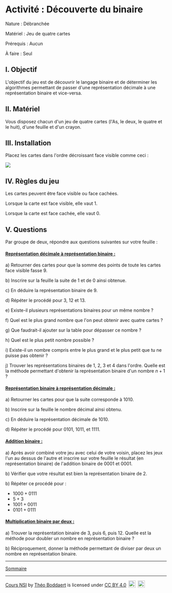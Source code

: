 # Activité : Découverte du binaire

Nature : Débranchée

Matériel : Jeu de quatre cartes

Prérequis : Aucun

À faire : Seul

## I. Objectif

L'objectif du jeu est de découvrir le langage binaire et de déterminer les algorithmes permettant de passer d'une représentation décimale à une représentation binaire et vice-versa.

## II. Matériel

Vous disposez chacun d'un jeu de quatre cartes (l'As, le deux, le quatre et le huit), d'une feuille et d'un crayon.

## III. Installation

Placez les cartes dans l'ordre décroissant face visible comme ceci :

![](./img/cartes.png)

## IV. Règles du jeu

Les cartes peuvent être face visible ou face cachées.

Lorsque la carte est face visible, elle vaut $1$.

Lorsque la carte est face cachée, elle vaut $0$.

## V. Questions

Par groupe de deux, répondre aux questions suivantes sur votre feuille :

#### <ins>Représentation décimale à représentation binaire :</ins>

a) Retourner des cartes pour que la somme des points de toute les cartes face visible fasse $9$.

b) Inscrire sur la feuille la suite de $1$ et de $0$ ainsi obtenue.

c) En déduire la représentation binaire de $9$.

d) Répéter le procédé pour $3$, $12$ et $13$.

e) Existe-il plusieurs représentations binaires pour un même nombre ?

f) Quel est le plus grand nombre que l'on peut obtenir avec quatre cartes ?

g) Que faudrait-il ajouter sur la table pour dépasser ce nombre ?

h) Quel est le plus petit nombre possible ?

i) Existe-il un nombre compris entre le plus grand et le plus petit que tu ne puisse pas obtenir ?

j) Trouver les représentations binaires de $1$, $2$, $3$ et $4$ dans l'ordre. Quelle est la méthode permettant d'obtenir la représentation binaire d'un nombre $n+1$ ?

#### <ins>Représentation binaire à représentation décimale :</ins>

a) Retourner les cartes pour que la suite corresponde à $1010$.

b) Inscrire sur la feuille le nombre décimal ainsi obtenu.

c) En déduire la représentation décimale de $1010$.

d) Répéter le procédé pour $0101$, $1011$, et $1111$.

#### <ins>Addition binaire :</ins>

a) Après avoir combiné votre jeu avec celui de votre voisin, placez les jeux l'un au dessus de l'autre et inscrire sur votre feuille le résultat (en représentation binaire) de l'addition binaire de $0001$ et $0001$.

b) Vérifier que votre résultat est bien la représentation binaire de $2$.

b) Répéter ce procédé pour :

- $1000 + 0111$
- $5 + 3$
- $1001 + 0011$
- $0101 + 0111$

#### <ins>Multiplication binaire par deux :</ins>

a) Trouver la représentation binaire de $3$, puis $6$, puis $12$. Quelle est la méthode pour doubler un nombre en représentation binaire ?

b) Réciproquement, donner la méthode permettant de diviser par deux un nombre en représentation binaire.

_______________________

[Sommaire](./../README.md)

___________

<p xmlns:cc="http://creativecommons.org/ns#" xmlns:dct="http://purl.org/dc/terms/"><a property="dct:title" rel="cc:attributionURL" href="https://github.com/boddaert/nsi">Cours NSI</a> by <a rel="cc:attributionURL dct:creator" property="cc:attributionName" href="https://github.com/boddaert">Théo Boddaert</a> is licensed under <a href="https://creativecommons.org/licenses/by/4.0/?ref=chooser-v1" target="_blank" rel="license noopener noreferrer" style="display:inline-block;">CC BY 4.0</a>  <img style="height:22px!important;margin-left:3px;vertical-align:text-bottom;" src="https://mirrors.creativecommons.org/presskit/icons/cc.svg?ref=chooser-v1" alt="">  <img style="height:22px!important;margin-left:3px;vertical-align:text-bottom;" src="https://mirrors.creativecommons.org/presskit/icons/by.svg?ref=chooser-v1" alt=""></p> 
